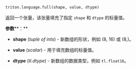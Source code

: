 ```python
triton.language.full(shape, value, dtype)
```


返回一个张量，该张量填充了指定 `shape` 和 `dtype` 的标量值。


**参数****：**

* **shape** (*tuple of ints*) - 新数组的形状，例如 (8, 16) 或 (8,)。

* **value** (*scalar*) - 用于填充数组的标量值。

* **dtype** (*tl.dtype*) - 新数组的数据类型，例如 `tl.float16`。

